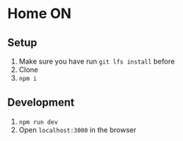 # Home ON
## Setup
1. Make sure you have run `git lfs install` before
2. Clone
3. `npm i`
## Development
1. `npm run dev`
2. Open `localhost:3000` in the browser
